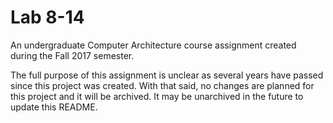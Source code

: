 # Lab 8-14

An undergraduate Computer Architecture course assignment created during the Fall 2017 semester.

The full purpose of this assignment is unclear as several years have passed since this project was created. With that said, no changes are planned for this project and it will be archived. It may be unarchived in the future to update this README. 
